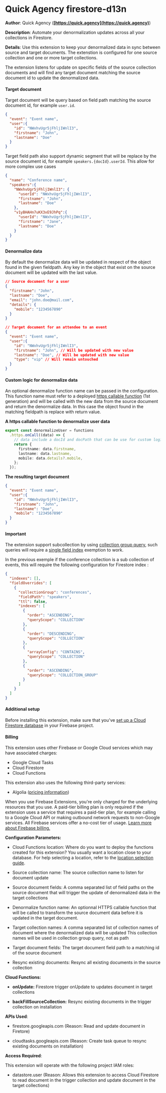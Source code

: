 # Quick Agency firestore-d13n

**Author**: Quick Agency (**[https://quick.agency](https://quick.agency)**)

**Description**: Automate your denormalization updates across all your collections in Firestore.



**Details**: Use this extension to keep your denormalized data in sync between source and target documents. The extenstion is configured for one source collection and one or more target collections.

The extension listens for update on specific fields of the source collection documents and will find any target document matching the source document id to update the denormalized data.


#### Target document
Target document will be query based on field path matching the source document id, for example `user.id`. 
```json
{
  "event": "Event name",
  "user":{
    "id": "NWxhvUgr5jFhljIWnlI3",
    "firstname": "John",
    "lastname": "Doe"
  }
}
```

Target field path also support dynamic segment that will be replace by the source document id, for example `speakers.{docId}.userId`. This allow for more complex use cases
```json
{
  "name": "Conference name",
  "speakers":{
    "NWxhvUgr5jFhljIWnlI3": {
      "userId": "NWxhvUgr5jFhljIWnlI3",
      "firstname": "John",
      "lastname": "Doe"
    },
    "v1yBHAHn7uKX3xE9JhPq":{
      "userId": "NWxhvUgr5jFhljIWnlI3",
      "firstname": "Jane",
      "lastname": "Doe"
    }
  }
}
```

#### Denormalize data
By default the denormalize data will be updated in respect of the object found in the given fieldpath. Any key in the object that exist on the source document will be updated with the last value.

```json
// Source document for a user
{
  "firstname": "John",
  "lastname": "Doe",
  "email": "john.doe@mail.com",
  "details": {
    "mobile": "1234567890"
  }
}
```


```json
// Target document for an attendee to an event
{
  "event": "Event name",
  "user":{
    "id": "NWxhvUgr5jFhljIWnlI3",
    "firstname": "John", // Will be updated with new value
    "lastname": "Doe", // Will be updated with new value
    "type": "vip" // Will remain untouched
  }
}
```

#### Custom logic for denormalize data
An optional denormalize function name can be passed in the configuration. This function name must refer to a deployed [https callable function](https://firebase.google.com/docs/functions/callable?gen=1st) (1st generation) and will be called with the new data from the source document and return the denormalize data. In this case the object found in the matching fieldpath is replace with return value.

**A https callable function to denormalize user data**
```typescript
export const denormalizeUser = functions
  .https.onCall((data) => {
    // data include a docId and docPath that can be use for custom logic
    return {
      firstname: data.firstname,
      lastname: data.lastname,
      mobile: data.details?.mobile,
    };
  });
```

**The resulting target document**
```json
{
  "event": "Event name",
  "user":{
    "id": "NWxhvUgr5jFhljIWnlI3",
    "firstname": "John", 
    "lastname": "Doe", 
    "mobile": "1234567890" 
  }
}
```

#### Important

The extension support subcollection by using [collection group query](https://firebase.google.com/docs/firestore/query-data/queries#collection-group-query), such queries will require a [single field index](https://firebase.google.com/docs/firestore/query-data/index-overview#single-field_indexes) exemption to work.

In the previous exemple if the conference collection is a sub collection of events, this will require the following configuration for Firestore index : 
```json
{
  "indexes": [],
  "fieldOverrides": [
    {
      "collectionGroup": "conferences",
      "fieldPath": "speakers",
      "ttl": false,
      "indexes": [
        {
          "order": "ASCENDING",
          "queryScope": "COLLECTION"
        },
        {
          "order": "DESCENDING",
          "queryScope": "COLLECTION"
        },
        {
          "arrayConfig": "CONTAINS",
          "queryScope": "COLLECTION"
        },
        {
          "order": "ASCENDING",
          "queryScope": "COLLECTION_GROUP"
        }
      ]
    }
  ]
}
```

#### Additional setup

Before installing this extension, make sure that you've
[set up a Cloud Firestore database](https://firebase.google.com/docs/firestore/quickstart)
in your Firebase project.

#### Billing

This extension uses other Firebase or Google Cloud services which may have associated charges:

- Google Cloud Tasks
- Cloud Firestore
- Cloud Functions

This extension also uses the following third-party services:

- Algolia ([pricing information](https://www.algolia.com/pricing))

When you use Firebase Extensions, you're only charged for the underlying resources that you use. A paid-tier billing plan is only required if the extension uses a service that requires a paid-tier plan, for example calling to a Google Cloud API or making outbound network requests to non-Google services. All Firebase services offer a no-cost tier of usage.
[Learn more about Firebase billing.](https://firebase.google.com/pricing)



**Configuration Parameters:**

* Cloud Functions location: Where do you want to deploy the functions created for this extension? You usually want a location close to your database. For help selecting a location, refer to the [location selection guide](https://firebase.google.com/docs/functions/locations).

* Source collection name: The source collection name to listen for document update

* Source document fields: A comma separated list of field paths on the source document that will trigger the update of denormalized data in the target collections

* Denormalize function name: An optionnal HTTPS callable function that will be called to transform the source document data before it is updated in the target document.

* Target collection names: A comma separated list of collection names of document where the denormalized data will be updated This collection names will be used in collection group query, not as path

* Target document fields: The target document field path to a matching id of the source document

* Resync existing documents: Resync all existing documents in the source collection



**Cloud Functions:**

* **onUpdate:** Firestore trigger onUpdate to updates document in target collections

* **backFillSourceCollection:** Resync existing documents in the trigger collection on installation



**APIs Used**:

* firestore.googleapis.com (Reason: Read and update document in Firetore)

* cloudtasks.googleapis.com (Reason: Create task queue to resync existing documents on installation)



**Access Required**:



This extension will operate with the following project IAM roles:

* datastore.user (Reason: Allows this extension to access Cloud Firestore to read document in the trigger collection and update document in the target collections)
